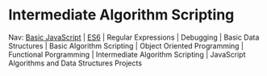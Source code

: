 # Intermediate Algorithm Scripting
	
Nav: [Basic JavaScript](https://github.com/EO4wellness/T-I-L/blob/main/JavaScript/freecodecamp-notes/Basic-JavaScript.md) | [ES6](https://github.com/EO4wellness/T-I-L/blob/main/JavaScript/freecodecamp-notes/ES6.md) | Regular Expressions |  Debugging | Basic Data Structures | Basic Algorithm Scripting |  Object Oriented Programming | Functional Porgramming | Intermediate Algorithm Scripting | JavaScript Algorithms and Data Structures Projects
